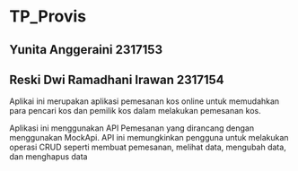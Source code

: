 # TP_Provis
## Yunita Anggeraini 2317153
## Reski Dwi Ramadhani Irawan 2317154

<p> Aplikai ini merupakan aplikasi pemesanan kos online untuk memudahkan para pencari kos dan pemilik kos dalam melakukan pemesanan kos.</p>
<p> Aplikasi ini menggunakan API Pemesanan yang dirancang dengan menggunakan MockApi. API ini memungkinkan pengguna untuk melakukan operasi CRUD seperti membuat pemesanan, melihat data, mengubah data, dan menghapus data</p>